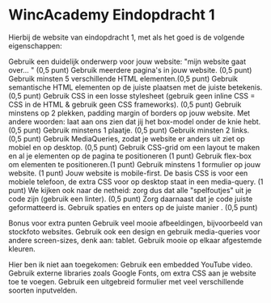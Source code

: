 # WincAcademy Eindopdracht 1

Hierbij de website van eindopdracht 1, met als het goed is de volgende eigenschappen:

Gebruik een duidelijk onderwerp voor jouw website: "mijn website gaat over... " (0,5 punt)
Gebruik meerdere pagina's in jouw website. (0,5 punt)
Gebruik minsten 5 verschillende HTML elementen.(0,5 punt)
Gebruik semantische HTML elementen op de juiste plaatsen met de juiste betekenis. (0,5 punt)
Gebruik CSS in een losse stylesheet (gebruik geen inline CSS = CSS in de HTML & gebruik geen CSS frameworks). (0,5 punt)
Gebruik minstens op 2 plekken, padding margin of borders op jouw website. Met andere woorden: laat aan ons zien dat jij het box-model onder de knie hebt. (0,5 punt)
Gebruik minstens 1 plaatje. (0,5 punt)
Gebruik minsten 2 links. (0,5 punt)
Gebruik MediaQueries, zodat je website er anders uit ziet op mobiel en op desktop. (0,5 punt)
Gebruik CSS-grid om een layout te maken en al je elementen op de pagina te positioneren (1 punt)
Gebruik flex-box om elementen te positioneren.(1 punt)
Gebruik minstens 1 formulier op jouw website. (1 punt)
Jouw website is mobile-first. De basis CSS is voor een mobiele telefoon, de extra CSS voor op desktop staat in een media-query. (1 punt)
We kijken ook naar de netheid: zorg dus dat alle "spelfoutjes" uit je code zijn (gebruik een linter). (0,5 punt)
Zorg daarnaast dat je code juiste geformatteerd is. Gebruik spaties en enters op de juiste manier . (0,5 punt)

Bonus voor extra punten
  Gebruik veel mooie afbeeldingen, bijvoorbeeld van stockfoto websites. 
  Gebruik ook een design en gebruik media-queries voor andere screen-sizes, denk aan: tablet. 
  Gebruik mooie op elkaar afgestemde kleuren.
  
 Hier ben ik niet aan toegekomen:
  Gebruik een embedded YouTube video.
  Gebruik externe libraries zoals Google Fonts, om extra CSS aan je website toe te voegen.
  Gebruik een uitgebreid formulier met veel verschillende soorten inputvelden.
